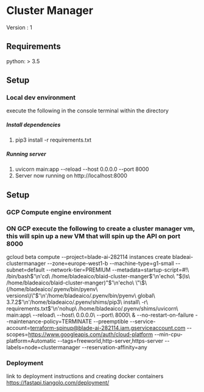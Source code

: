 # Cluster Manager

Version : 1

## Requirements
python: > 3.5

## Setup

### Local dev environment
execute the following in the console terminal within the directory

##### Install dependencies
1. pip3 install -r requirements.txt

##### Running server

1. uvicorn main:app --reload --host 0.0.0.0 --port 8000
2. Server now running on http://localhost:8000


## Setup
### GCP Compute engine environment
### ON GCP execute the following to create a cluster manager vm, this will spin up a new VM that will spin up the API on port 8000
gcloud beta compute --project=blade-ai-282114 instances create bladeai-clustermanager --zone=europe-west1-b --machine-type=g1-small --subnet=default --network-tier=PREMIUM --metadata=startup-script=\#\!\ /bin/bash$'\n'cd\ /home/bladeaico/blaid-cluster-manger$'\n'echo\ \"\$\(ls\ /home/bladeaico/blaid-cluster-manger\)\"$'\n'echo\ \"\$\(/home/bladeaico/.pyenv/bin/pyenv\ versions\)\"$'\n'/home/bladeaico/.pyenv/bin/pyenv\ global\ 3.7.2$'\n'/home/bladeaico/.pyenv/shims/pip3\ install\ -r\ requirements.txt$'\n'nohup\ /home/bladeaico/.pyenv/shims/uvicorn\ main:app\ --reload\ --host\ 0.0.0.0\ --port\ 8000\ \& --no-restart-on-failure --maintenance-policy=TERMINATE --preemptible --service-account=terraform-spinup@blade-ai-282114.iam.gserviceaccount.com --scopes=https://www.googleapis.com/auth/cloud-platform --min-cpu-platform=Automatic --tags=freeworld,http-server,https-server --labels=node=clustermanager --reservation-affinity=any

### Deployment
link to deployment instructions and creating docker containers
https://fastapi.tiangolo.com/deployment/
